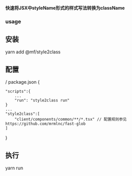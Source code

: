 #### 快速将JSX中styleName形式的样式写法转换为className

### usage

## 安装 
yarn add @mf/style2class 

## 配置
/ package.json
{

    "scripts":{
        ...
        "run": "style2class run"
    }
    ...
    "style2class":[
        "client/components/common/**/*.tsx" // 配置规则参见 https://github.com/mrmlnc/fast-glob
    ]
}

## 执行 
yarn run 